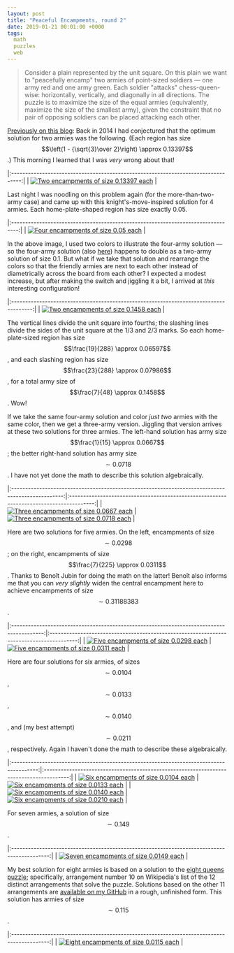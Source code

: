 ```yaml
---
layout: post
title: "Peaceful Encampments, round 2"
date: 2019-01-21 00:01:00 +0000
tags:
  math
  puzzles
  web
---
```


> Consider a plain represented by the unit square. On this plain we want to "peacefully encamp"
> two armies of point-sized soldiers — one army red and one army green. Each soldier "attacks"
> chess-queen-wise: horizontally, vertically, and diagonally in all directions. The puzzle is
> to maximize the size of the equal armies (equivalently, maximize the size of the smallest army),
> given the constraint that no pair of opposing soldiers can be placed attacking each other.

[Previously on this blog](/blog/2019/01/10/happy-mmxix/#i-met-dr.-knuth-a-couple-of-time):
Back in 2014 I had conjectured that the optimum solution for two armies was the following.
(Each region has size $$\left(1 - {\sqrt{3}\over 2}\right) \approx 0.13397$$.) This morning
I learned that I was _very_ wrong about that!

|:---------------------------------------------------------------------------------:|
| [![Two encampments of size 0.13397 each](/blog/images/2019-01-10-1340.png)][1] |

Last night I was noodling on this problem again (for the more-than-two-army case) and came up with
this knight's-move-inspired solution for 4 armies. Each home-plate-shaped region has size
exactly 0.05.

|:--------------------------------------------------------------------------------:|
| [![Four encampments of size 0.05 each](/blog/images/2019-01-21-one-20th.png)][2] |

In the above image, I used two colors to illustrate the four-army solution — so the four-army
solution (also [here][3]) happens to double as a two-army solution of size 0.1. But what if we take that solution and
rearrange the colors so that the friendly armies are next to each other instead of diametrically
across the board from each other? I expected a modest increase, but after making the switch and
jiggling it a bit, I arrived at _this_ interesting configuration!

|:-------------------------------------------------------------------------------------:|
| [![Two encampments of size 0.1458 each](/blog/images/2019-01-21-1458.png)][4] |

The vertical lines divide the unit square into fourths; the slashing lines divide the sides of the unit
square at the 1/3 and 2/3 marks. So each home-plate-sized region has size
$$\frac{19}{288} \approx 0.06597$$,
and each slashing region has size $$\frac{23}{288} \approx 0.07986$$,
for a total army size of $$\frac{7}{48} \approx 0.1458$$. Wow!

If we take the same four-army solution and color _just two_ armies with the same color,
then we get a three-army version. Jiggling that version arrives at these two solutions for
three armies. The left-hand solution has army size $$\frac{1}{15} \approx 0.0667$$; the
better right-hand solution has army size $$\sim 0.0718$$. I have not yet done the math
to describe this solution algebraically.

|:------------------------------------------------------------------------------------------------:|:---------------------------------------------------------------------------------------:|
| [![Three encampments of size 0.0667 each](/blog/images/2019-01-21-three-army-suboptimal.png)][5] | [![Three encampments of size 0.0718 each](/blog/images/2019-01-21-three-armies.png)][6] |

Here are two solutions for five armies. On the left, encampments of size
$$\sim 0.0298$$; on the right, encampments of size
$$\frac{7}{225} \approx 0.0311$$. Thanks to Benoît Jubin for doing the math on
the latter! Benoît also informs me that you can _very slightly_ widen the central
encampment here to achieve encampments of size $$\sim 0.31188383$$.

|:-----------------------------------------------------------------------------------------:|:----------------------------------------------------------------------------------------:|
| [![Five encampments of size 0.0298 each](/blog/images/2019-01-21-five-army-0298.png)][12] | [![Five encampments of size 0.0311 each](/blog/images/2019-01-21-five-army-0311.png)][7] |

Here are four solutions for six armies, of sizes
$$\sim 0.0104$$, $$\sim 0.0133$$, $$\sim 0.0140$$, and (my best attempt) $$\sim 0.0211$$, respectively.
Again I haven't done the math to describe these algebraically.

|:---------------------------------------------------------------------------------------:|:---------------------------------------------------------------------------------------:|
| [![Six encampments of size 0.0104 each](/blog/images/2019-01-21-six-army-0104.png)][8]  | [![Six encampments of size 0.0133 each](/blog/images/2019-01-21-six-army-0133.png)][9]  |
| [![Six encampments of size 0.0140 each](/blog/images/2019-01-21-six-army-0140.png)][10] | [![Six encampments of size 0.0210 each](/blog/images/2019-01-21-six-army-0211.png)][11] |

For seven armies, a solution of size $$\sim 0.149$$.

|:-------------------------------------------------------------------------------------------:|
| [![Seven encampments of size 0.0149 each](/blog/images/2019-01-21-seven-army-0149.png)][13] |

My best solution for eight armies is based on a solution to the [eight queens puzzle](https://en.wikipedia.org/wiki/Eight_queens_puzzle);
specifically, arrangement number 10 on Wikipedia's list of the 12 distinct arrangements that solve the puzzle.
Solutions based on the other 11 arrangements are
[available on my GitHub](https://github.com/Quuxplusone/PeacefulEncampments/tree/eightqueens-solutions)
in a rough, unfinished form. This solution has armies of size $$\sim 0.115$$.

|:-------------------------------------------------------------------------------------------:|
| [![Eight encampments of size 0.0115 each](/blog/images/2019-01-21-eight-army-0115.png)][14] |

[1]: http://club.cc.cmu.edu/~ajo/disseminate/encamp4.html?q=%7B%22v%22%3A%5B%7B%22minInvariant%22%3A0%2C%22maxInvariant%22%3A0.422649730810374%7D%5D%2C%22h%22%3A%5B%7B%22minInvariant%22%3A0%2C%22maxInvariant%22%3A0.42265%7D%5D%2C%22s%22%3A%5B%7B%22minInvariant%22%3A0%2C%22maxInvariant%22%3A1%7D%5D%2C%22b%22%3A%5B%7B%22minInvariant%22%3A-0.2113248654051871177%2C%22maxInvariant%22%3A0.2113248654051871177%7D%5D%7D
[2]: http://club.cc.cmu.edu/~ajo/disseminate/encamp4.html?q=%7B%22v%22%3A%5B%7B%22minInvariant%22%3A0%2C%22maxInvariant%22%3A0.195%7D%2C%7B%22minInvariant%22%3A0.801%2C%22maxInvariant%22%3A1%7D%5D%2C%22h%22%3A%5B%7B%22minInvariant%22%3A0.215%2C%22maxInvariant%22%3A0.809%7D%5D%2C%22s%22%3A%5B%7B%22minInvariant%22%3A0.606%2C%22maxInvariant%22%3A1.416%7D%5D%2C%22b%22%3A%5B%7B%22minInvariant%22%3A-1%2C%22maxInvariant%22%3A-0.391%7D%2C%7B%22minInvariant%22%3A0.394%2C%22maxInvariant%22%3A1%7D%5D%7D
[3]: http://club.cc.cmu.edu/~ajo/disseminate/encamp4.html?q=%7B%22v%22%3A%5B%7B%22minInvariant%22%3A0.2%2C%22maxInvariant%22%3A0.5%2C%22color%22%3A%22green%22%7D%2C%7B%22minInvariant%22%3A0.5%2C%22maxInvariant%22%3A0.8%2C%22color%22%3A%22blue%22%7D%2C%7B%22minInvariant%22%3A0.8%2C%22maxInvariant%22%3A1%2C%22color%22%3A%22red%22%7D%5D%2C%22h%22%3A%5B%7B%22minInvariant%22%3A0%2C%22maxInvariant%22%3A0.20%2C%22color%22%3A%22blue%22%7D%2C%7B%22minInvariant%22%3A0.5%2C%22maxInvariant%22%3A0.8%2C%22color%22%3A%22red%22%7D%2C%7B%22minInvariant%22%3A0.8%2C%22maxInvariant%22%3A1%2C%22color%22%3A%22green%22%7D%5D%2C%22s%22%3A%5B%7B%22minInvariant%22%3A0.6%2C%22maxInvariant%22%3A1%2C%22color%22%3A%22blue%22%7D%2C%7B%22minInvariant%22%3A1%2C%22maxInvariant%22%3A1.4%2C%22color%22%3A%22green%22%7D%2C%7B%22minInvariant%22%3A1.4%2C%22maxInvariant%22%3A1.8%2C%22color%22%3A%22red%22%7D%5D%2C%22b%22%3A%5B%7B%22minInvariant%22%3A-0.8%2C%22maxInvariant%22%3A-0.4%2C%22color%22%3A%22blue%22%7D%2C%7B%22minInvariant%22%3A-0.4%2C%22maxInvariant%22%3A0%2C%22color%22%3A%22red%22%7D%2C%7B%22minInvariant%22%3A0.4%2C%22maxInvariant%22%3A1%2C%22color%22%3A%22green%22%7D%5D%7D
[4]: http://club.cc.cmu.edu/~ajo/disseminate/encamp4.html?q=%7B%22v%22%3A%5B%7B%22minInvariant%22%3A0%2C%22maxInvariant%22%3A0.25%7D%2C%7B%22minInvariant%22%3A0.5%2C%22maxInvariant%22%3A0.75%7D%5D%2C%22h%22%3A%5B%7B%22minInvariant%22%3A0.5%2C%22maxInvariant%22%3A1%7D%5D%2C%22s%22%3A%5B%7B%22minInvariant%22%3A0.667%2C%22maxInvariant%22%3A1%7D%2C%7B%22minInvariant%22%3A1.333%2C%22maxInvariant%22%3A2%7D%5D%2C%22b%22%3A%5B%7B%22minInvariant%22%3A0%2C%22maxInvariant%22%3A1%7D%5D%7D
[5]: http://club.cc.cmu.edu/~ajo/disseminate/encamp4.html?q=%7B%22v%22%3A%5B%7B%22minInvariant%22%3A0%2C%22maxInvariant%22%3A0.23%2C%22color%22%3A%22red%22%7D%2C%7B%22minInvariant%22%3A0.77%2C%22maxInvariant%22%3A1%2C%22color%22%3A%22green%22%7D%5D%2C%22h%22%3A%5B%7B%22minInvariant%22%3A0.172%2C%22maxInvariant%22%3A0.5%2C%22color%22%3A%22green%22%7D%2C%7B%22minInvariant%22%3A0.5%2C%22maxInvariant%22%3A0.828%2C%22color%22%3A%22red%22%7D%5D%2C%22s%22%3A%5B%7B%22minInvariant%22%3A0.568%2C%22maxInvariant%22%3A1%2C%22color%22%3A%22red%22%7D%2C%7B%22minInvariant%22%3A1%2C%22maxInvariant%22%3A1.432%2C%22color%22%3A%22green%22%7D%5D%2C%22b%22%3A%5B%7B%22minInvariant%22%3A-1%2C%22maxInvariant%22%3A-0.368%2C%22color%22%3A%22green%22%7D%2C%7B%22minInvariant%22%3A0.368%2C%22maxInvariant%22%3A1%2C%22color%22%3A%22red%22%7D%5D%7D
[6]: http://club.cc.cmu.edu/~ajo/disseminate/encamp4.html?q=%7B%22v%22%3A%5B%7B%22minInvariant%22%3A0%2C%22maxInvariant%22%3A0.246%2C%22color%22%3A%22red%22%7D%2C%7B%22minInvariant%22%3A0.246%2C%22maxInvariant%22%3A0.566%2C%22color%22%3A%22green%22%7D%5D%2C%22h%22%3A%5B%7B%22minInvariant%22%3A0%2C%22maxInvariant%22%3A0.291%2C%22color%22%3A%22green%22%7D%2C%7B%22minInvariant%22%3A0.53%2C%22maxInvariant%22%3A0.889%2C%22color%22%3A%22red%22%7D%5D%2C%22s%22%3A%5B%7B%22minInvariant%22%3A0%2C%22maxInvariant%22%3A0.699%2C%22color%22%3A%22green%22%7D%2C%7B%22minInvariant%22%3A0.699%2C%22maxInvariant%22%3A1.107%2C%22color%22%3A%22red%22%7D%5D%2C%22b%22%3A%5B%7B%22minInvariant%22%3A-0.441%2C%22maxInvariant%22%3A0%2C%22color%22%3A%22green%22%7D%2C%7B%22minInvariant%22%3A0.345%2C%22maxInvariant%22%3A1%2C%22color%22%3A%22red%22%7D%5D%7D
[7]: http://club.cc.cmu.edu/~ajo/disseminate/encamp4.html?q=%7B%22v%22%3A%5B%7B%22minInvariant%22%3A0.197%2C%22maxInvariant%22%3A0.407%2C%22color%22%3A%22green%22%7D%2C%7B%22minInvariant%22%3A0.407%2C%22maxInvariant%22%3A0.603%2C%22color%22%3A%22magenta%22%7D%2C%7B%22minInvariant%22%3A0.603%2C%22maxInvariant%22%3A0.806%2C%22color%22%3A%22blue%22%7D%2C%7B%22minInvariant%22%3A0.806%2C%22maxInvariant%22%3A1%2C%22color%22%3A%22red%22%7D%5D%2C%22h%22%3A%5B%7B%22minInvariant%22%3A0%2C%22maxInvariant%22%3A0.199%2C%22color%22%3A%22blue%22%7D%2C%7B%22minInvariant%22%3A0.404%2C%22maxInvariant%22%3A0.596%2C%22color%22%3A%22magenta%22%7D%2C%7B%22minInvariant%22%3A0.596%2C%22maxInvariant%22%3A0.805%2C%22color%22%3A%22red%22%7D%2C%7B%22minInvariant%22%3A0.805%2C%22maxInvariant%22%3A1%2C%22color%22%3A%22green%22%7D%5D%2C%22s%22%3A%5B%7B%22minInvariant%22%3A0.609%2C%22maxInvariant%22%3A0.869%2C%22color%22%3A%22blue%22%7D%2C%7B%22minInvariant%22%3A0.869%2C%22maxInvariant%22%3A1.142%2C%22color%22%3A%22magenta%22%7D%2C%7B%22minInvariant%22%3A1.142%2C%22maxInvariant%22%3A1.407%2C%22color%22%3A%22green%22%7D%2C%7B%22minInvariant%22%3A1.407%2C%22maxInvariant%22%3A1.825%2C%22color%22%3A%22red%22%7D%5D%2C%22b%22%3A%5B%7B%22minInvariant%22%3A-0.821%2C%22maxInvariant%22%3A-0.402%2C%22color%22%3A%22blue%22%7D%2C%7B%22minInvariant%22%3A-0.402%2C%22maxInvariant%22%3A-0.138%2C%22color%22%3A%22red%22%7D%2C%7B%22minInvariant%22%3A-0.138%2C%22maxInvariant%22%3A0.138%2C%22color%22%3A%22magenta%22%7D%2C%7B%22minInvariant%22%3A0.402%2C%22maxInvariant%22%3A1%2C%22color%22%3A%22green%22%7D%5D%7D
[8]: http://club.cc.cmu.edu/~ajo/disseminate/encamp4.html?q=%7B%22v%22%3A%5B%7B%22minInvariant%22%3A0%2C%22maxInvariant%22%3A0.141%2C%22color%22%3A%22green%22%7D%2C%7B%22minInvariant%22%3A0.141%2C%22maxInvariant%22%3A0.315%2C%22color%22%3A%22red%22%7D%2C%7B%22minInvariant%22%3A0.315%2C%22maxInvariant%22%3A0.5%2C%22color%22%3A%22blue%22%7D%2C%7B%22minInvariant%22%3A0.5%2C%22maxInvariant%22%3A0.685%2C%22color%22%3A%22magenta%22%7D%2C%7B%22minInvariant%22%3A0.852%2C%22maxInvariant%22%3A1%2C%22color%22%3A%22yellow%22%7D%5D%2C%22h%22%3A%5B%7B%22minInvariant%22%3A0%2C%22maxInvariant%22%3A0.197%2C%22color%22%3A%22magenta%22%7D%2C%7B%22minInvariant%22%3A0.197%2C%22maxInvariant%22%3A0.356%2C%22color%22%3A%22red%22%7D%2C%7B%22minInvariant%22%3A0.356%2C%22maxInvariant%22%3A0.5%2C%22color%22%3A%22green%22%7D%2C%7B%22minInvariant%22%3A0.5%2C%22maxInvariant%22%3A0.644%2C%22color%22%3A%22yellow%22%7D%2C%7B%22minInvariant%22%3A0.778%2C%22maxInvariant%22%3A1%2C%22color%22%3A%22blue%22%7D%5D%2C%22s%22%3A%5B%7B%22minInvariant%22%3A0%2C%22maxInvariant%22%3A0.5%2C%22color%22%3A%22green%22%7D%2C%7B%22minInvariant%22%3A0.5%2C%22maxInvariant%22%3A0.664%2C%22color%22%3A%22red%22%7D%2C%7B%22minInvariant%22%3A0.664%2C%22maxInvariant%22%3A1%2C%22color%22%3A%22magenta%22%7D%2C%7B%22minInvariant%22%3A1%2C%22maxInvariant%22%3A1.337%2C%22color%22%3A%22blue%22%7D%2C%7B%22minInvariant%22%3A1.5%2C%22maxInvariant%22%3A2%2C%22color%22%3A%22yellow%22%7D%5D%2C%22b%22%3A%5B%7B%22minInvariant%22%3A-1%2C%22maxInvariant%22%3A-0.5%2C%22color%22%3A%22magenta%22%7D%2C%7B%22minInvariant%22%3A-0.5%2C%22maxInvariant%22%3A-0.211%2C%22color%22%3A%22yellow%22%7D%2C%7B%22minInvariant%22%3A0%2C%22maxInvariant%22%3A0.211%2C%22color%22%3A%22red%22%7D%2C%7B%22minInvariant%22%3A0.211%2C%22maxInvariant%22%3A0.5%2C%22color%22%3A%22green%22%7D%2C%7B%22minInvariant%22%3A0.5%2C%22maxInvariant%22%3A1%2C%22color%22%3A%22blue%22%7D%5D%7D
[9]: http://club.cc.cmu.edu/~ajo/disseminate/encamp4.html?q=%7B%22v%22%3A%5B%7B%22minInvariant%22%3A0%2C%22maxInvariant%22%3A0.08%2C%22color%22%3A%22green%22%7D%2C%7B%22minInvariant%22%3A0.08%2C%22maxInvariant%22%3A0.164%2C%22color%22%3A%22red%22%7D%2C%7B%22minInvariant%22%3A0.164%2C%22maxInvariant%22%3A0.5%2C%22color%22%3A%22blue%22%7D%2C%7B%22minInvariant%22%3A0.5%2C%22maxInvariant%22%3A0.836%2C%22color%22%3A%22magenta%22%7D%2C%7B%22minInvariant%22%3A0.92%2C%22maxInvariant%22%3A1%2C%22color%22%3A%22yellow%22%7D%5D%2C%22h%22%3A%5B%7B%22minInvariant%22%3A0%2C%22maxInvariant%22%3A0.113%2C%22color%22%3A%22magenta%22%7D%2C%7B%22minInvariant%22%3A0.113%2C%22maxInvariant%22%3A0.32%2C%22color%22%3A%22red%22%7D%2C%7B%22minInvariant%22%3A0.32%2C%22maxInvariant%22%3A0.5%2C%22color%22%3A%22yellow%22%7D%2C%7B%22minInvariant%22%3A0.5%2C%22maxInvariant%22%3A0.68%2C%22color%22%3A%22green%22%7D%2C%7B%22minInvariant%22%3A0.887%2C%22maxInvariant%22%3A1%2C%22color%22%3A%22blue%22%7D%5D%2C%22s%22%3A%5B%7B%22minInvariant%22%3A0%2C%22maxInvariant%22%3A0.41%2C%22color%22%3A%22red%22%7D%2C%7B%22minInvariant%22%3A0.41%2C%22maxInvariant%22%3A0.723%2C%22color%22%3A%22green%22%7D%2C%7B%22minInvariant%22%3A0.723%2C%22maxInvariant%22%3A1%2C%22color%22%3A%22magenta%22%7D%2C%7B%22minInvariant%22%3A1%2C%22maxInvariant%22%3A1.277%2C%22color%22%3A%22blue%22%7D%2C%7B%22minInvariant%22%3A1.277%2C%22maxInvariant%22%3A1.588%2C%22color%22%3A%22yellow%22%7D%5D%2C%22b%22%3A%5B%7B%22minInvariant%22%3A-1%2C%22maxInvariant%22%3A-0.65%2C%22color%22%3A%22magenta%22%7D%2C%7B%22minInvariant%22%3A-0.65%2C%22maxInvariant%22%3A-0.344%2C%22color%22%3A%22yellow%22%7D%2C%7B%22minInvariant%22%3A0%2C%22maxInvariant%22%3A0.344%2C%22color%22%3A%22red%22%7D%2C%7B%22minInvariant%22%3A0.344%2C%22maxInvariant%22%3A0.65%2C%22color%22%3A%22green%22%7D%2C%7B%22minInvariant%22%3A0.65%2C%22maxInvariant%22%3A1%2C%22color%22%3A%22blue%22%7D%5D%7D
[10]: http://club.cc.cmu.edu/~ajo/disseminate/encamp4.html?q=%7B%22v%22%3A%5B%7B%22minInvariant%22%3A0%2C%22maxInvariant%22%3A0.117%2C%22color%22%3A%22red%22%7D%2C%7B%22minInvariant%22%3A0.117%2C%22maxInvariant%22%3A0.259%2C%22color%22%3A%22green%22%7D%2C%7B%22minInvariant%22%3A0.259%2C%22maxInvariant%22%3A0.409%2C%22color%22%3A%22blue%22%7D%2C%7B%22minInvariant%22%3A0.409%2C%22maxInvariant%22%3A0.612%2C%22color%22%3A%22magenta%22%7D%2C%7B%22minInvariant%22%3A0.731%2C%22maxInvariant%22%3A0.906%2C%22color%22%3A%22yellow%22%7D%5D%2C%22h%22%3A%5B%7B%22minInvariant%22%3A0%2C%22maxInvariant%22%3A0.165%2C%22color%22%3A%22red%22%7D%2C%7B%22minInvariant%22%3A0.165%2C%22maxInvariant%22%3A0.284%2C%22color%22%3A%22magenta%22%7D%2C%7B%22minInvariant%22%3A0.284%2C%22maxInvariant%22%3A0.401%2C%22color%22%3A%22green%22%7D%2C%7B%22minInvariant%22%3A0.401%2C%22maxInvariant%22%3A0.577%2C%22color%22%3A%22yellow%22%7D%2C%7B%22minInvariant%22%3A0.577%2C%22maxInvariant%22%3A0.715%2C%22color%22%3A%22blue%22%7D%5D%2C%22s%22%3A%5B%7B%22minInvariant%22%3A0%2C%22maxInvariant%22%3A0.354%2C%22color%22%3A%22red%22%7D%2C%7B%22minInvariant%22%3A0.354%2C%22maxInvariant%22%3A0.626%2C%22color%22%3A%22green%22%7D%2C%7B%22minInvariant%22%3A0.626%2C%22maxInvariant%22%3A0.883%2C%22color%22%3A%22magenta%22%7D%2C%7B%22minInvariant%22%3A0.883%2C%22maxInvariant%22%3A1.114%2C%22color%22%3A%22blue%22%7D%2C%7B%22minInvariant%22%3A1.114%2C%22maxInvariant%22%3A1.506%2C%22color%22%3A%22yellow%22%7D%5D%2C%22b%22%3A%5B%7B%22minInvariant%22%3A-1%2C%22maxInvariant%22%3A-0.337%2C%22color%22%3A%22yellow%22%7D%2C%7B%22minInvariant%22%3A-0.337%2C%22maxInvariant%22%3A-0.198%2C%22color%22%3A%22magenta%22%7D%2C%7B%22minInvariant%22%3A-0.049%2C%22maxInvariant%22%3A0.088%2C%22color%22%3A%22red%22%7D%2C%7B%22minInvariant%22%3A0.088%2C%22maxInvariant%22%3A0.273%2C%22color%22%3A%22green%22%7D%2C%7B%22minInvariant%22%3A0.273%2C%22maxInvariant%22%3A1%2C%22color%22%3A%22blue%22%7D%5D%7D
[11]: http://club.cc.cmu.edu/~ajo/disseminate/encamp4.html?q=%7B%22v%22%3A%5B%7B%22minInvariant%22%3A0%2C%22maxInvariant%22%3A0.183%2C%22color%22%3A%22red%22%7D%2C%7B%22minInvariant%22%3A0.183%2C%22maxInvariant%22%3A0.331%2C%22color%22%3A%22green%22%7D%2C%7B%22minInvariant%22%3A0.331%2C%22maxInvariant%22%3A0.5%2C%22color%22%3A%22blue%22%7D%2C%7B%22minInvariant%22%3A0.5%2C%22maxInvariant%22%3A0.669%2C%22color%22%3A%22magenta%22%7D%2C%7B%22minInvariant%22%3A0.669%2C%22maxInvariant%22%3A0.821%2C%22color%22%3A%22yellow%22%7D%5D%2C%22h%22%3A%5B%7B%22minInvariant%22%3A0%2C%22maxInvariant%22%3A0.153%2C%22color%22%3A%22magenta%22%7D%2C%7B%22minInvariant%22%3A0.153%2C%22maxInvariant%22%3A0.294%2C%22color%22%3A%22red%22%7D%2C%7B%22minInvariant%22%3A0.294%2C%22maxInvariant%22%3A0.5%2C%22color%22%3A%22yellow%22%7D%2C%7B%22minInvariant%22%3A0.5%2C%22maxInvariant%22%3A0.705%2C%22color%22%3A%22green%22%7D%2C%7B%22minInvariant%22%3A0.85%2C%22maxInvariant%22%3A1%2C%22color%22%3A%22blue%22%7D%5D%2C%22s%22%3A%5B%7B%22minInvariant%22%3A0%2C%22maxInvariant%22%3A0.5%2C%22color%22%3A%22red%22%7D%2C%7B%22minInvariant%22%3A0.5%2C%22maxInvariant%22%3A0.766%2C%22color%22%3A%22magenta%22%7D%2C%7B%22minInvariant%22%3A0.766%2C%22maxInvariant%22%3A1%2C%22color%22%3A%22green%22%7D%2C%7B%22minInvariant%22%3A1%2C%22maxInvariant%22%3A1.233%2C%22color%22%3A%22yellow%22%7D%2C%7B%22minInvariant%22%3A1.233%2C%22maxInvariant%22%3A1.5%2C%22color%22%3A%22blue%22%7D%5D%2C%22b%22%3A%5B%7B%22minInvariant%22%3A-1%2C%22maxInvariant%22%3A-0.426%2C%22color%22%3A%22magenta%22%7D%2C%7B%22minInvariant%22%3A-0.426%2C%22maxInvariant%22%3A-0.202%2C%22color%22%3A%22yellow%22%7D%2C%7B%22minInvariant%22%3A0%2C%22maxInvariant%22%3A0.202%2C%22color%22%3A%22red%22%7D%2C%7B%22minInvariant%22%3A0.202%2C%22maxInvariant%22%3A0.426%2C%22color%22%3A%22green%22%7D%2C%7B%22minInvariant%22%3A0.426%2C%22maxInvariant%22%3A1%2C%22color%22%3A%22blue%22%7D%5D%7D
[12]: https://quuxplusone.github.io/PeacefulEncampments/encamp4.html?q=%7B%22v%22%3A%5B%7B%22minInvariant%22%3A0%2C%22maxInvariant%22%3A0.167%2C%22color%22%3A%22red%22%7D%2C%7B%22minInvariant%22%3A0.167%2C%22maxInvariant%22%3A0.317%2C%22color%22%3A%22green%22%7D%2C%7B%22minInvariant%22%3A0.317%2C%22maxInvariant%22%3A0.589%2C%22color%22%3A%22blue%22%7D%2C%7B%22minInvariant%22%3A0.589%2C%22maxInvariant%22%3A0.84%2C%22color%22%3A%22magenta%22%7D%5D%2C%22h%22%3A%5B%7B%22minInvariant%22%3A0%2C%22maxInvariant%22%3A0.154%2C%22color%22%3A%22blue%22%7D%2C%7B%22minInvariant%22%3A0.395%2C%22maxInvariant%22%3A0.640333319425583%2C%22color%22%3A%22green%22%7D%2C%7B%22minInvariant%22%3A0.640333319425583%2C%22maxInvariant%22%3A0.797%2C%22color%22%3A%22magenta%22%7D%2C%7B%22minInvariant%22%3A0.797%2C%22maxInvariant%22%3A1%2C%22color%22%3A%22red%22%7D%5D%2C%22s%22%3A%5B%7B%22minInvariant%22%3A0%2C%22maxInvariant%22%3A0.608%2C%22color%22%3A%22blue%22%7D%2C%7B%22minInvariant%22%3A0.608%2C%22maxInvariant%22%3A0.86%2C%22color%22%3A%22green%22%7D%2C%7B%22minInvariant%22%3A0.86%2C%22maxInvariant%22%3A1.102%2C%22color%22%3A%22red%22%7D%2C%7B%22minInvariant%22%3A1.343%2C%22maxInvariant%22%3A1.98%2C%22color%22%3A%22magenta%22%7D%5D%2C%22b%22%3A%5B%7B%22minInvariant%22%3A-0.5%2C%22maxInvariant%22%3A-0.183%2C%22color%22%3A%22blue%22%7D%2C%7B%22minInvariant%22%3A-0.183%2C%22maxInvariant%22%3A0.127%2C%22color%22%3A%22magenta%22%7D%2C%7B%22minInvariant%22%3A0.127%2C%22maxInvariant%22%3A0.536%2C%22color%22%3A%22green%22%7D%2C%7B%22minInvariant%22%3A0.536%2C%22maxInvariant%22%3A1%2C%22color%22%3A%22red%22%7D%5D%7D
[13]: https://quuxplusone.github.io/PeacefulEncampments/encamp4.html?q=%7B%22v%22%3A%5B%7B%22minInvariant%22%3A0.157%2C%22maxInvariant%22%3A0.303%2C%22color%22%3A%22red%22%7D%2C%7B%22minInvariant%22%3A0.303%2C%22maxInvariant%22%3A0.437%2C%22color%22%3A%22green%22%7D%2C%7B%22minInvariant%22%3A0.437%2C%22maxInvariant%22%3A0.573%2C%22color%22%3A%22blue%22%7D%2C%7B%22minInvariant%22%3A0.573%2C%22maxInvariant%22%3A0.723%2C%22color%22%3A%22magenta%22%7D%2C%7B%22minInvariant%22%3A0.723%2C%22maxInvariant%22%3A0.852%2C%22color%22%3A%22yellow%22%7D%2C%7B%22minInvariant%22%3A0.852%2C%22maxInvariant%22%3A1%2C%22color%22%3A%22cyan%22%7D%5D%2C%22h%22%3A%5B%7B%22minInvariant%22%3A0.12%2C%22maxInvariant%22%3A0.238%2C%22color%22%3A%22magenta%22%7D%2C%7B%22minInvariant%22%3A0.238%2C%22maxInvariant%22%3A0.418%2C%22color%22%3A%22red%22%7D%2C%7B%22minInvariant%22%3A0.418%2C%22maxInvariant%22%3A0.57%2C%22color%22%3A%22yellow%22%7D%2C%7B%22minInvariant%22%3A0.57%2C%22maxInvariant%22%3A0.705%2C%22color%22%3A%22green%22%7D%2C%7B%22minInvariant%22%3A0.705%2C%22maxInvariant%22%3A0.868%2C%22color%22%3A%22cyan%22%7D%2C%7B%22minInvariant%22%3A0.868%2C%22maxInvariant%22%3A1%2C%22color%22%3A%22blue%22%7D%5D%2C%22s%22%3A%5B%7B%22minInvariant%22%3A0.339%2C%22maxInvariant%22%3A0.701%2C%22color%22%3A%22red%22%7D%2C%7B%22minInvariant%22%3A0.701%2C%22maxInvariant%22%3A0.914%2C%22color%22%3A%22magenta%22%7D%2C%7B%22minInvariant%22%3A0.914%2C%22maxInvariant%22%3A1.147%2C%22color%22%3A%22green%22%7D%2C%7B%22minInvariant%22%3A1.147%2C%22maxInvariant%22%3A1.362%2C%22color%22%3A%22yellow%22%7D%2C%7B%22minInvariant%22%3A1.362%2C%22maxInvariant%22%3A1.57%2C%22color%22%3A%22blue%22%7D%2C%7B%22minInvariant%22%3A1.57%2C%22maxInvariant%22%3A2%2C%22color%22%3A%22cyan%22%7D%5D%2C%22b%22%3A%5B%7B%22minInvariant%22%3A-1%2C%22maxInvariant%22%3A-0.392%2C%22color%22%3A%22magenta%22%7D%2C%7B%22minInvariant%22%3A-0.392%2C%22maxInvariant%22%3A-0.21400000000000002%2C%22color%22%3A%22yellow%22%7D%2C%7B%22minInvariant%22%3A-0.21400000000000002%2C%22maxInvariant%22%3A-0.092%2C%22color%22%3A%22cyan%22%7D%2C%7B%22minInvariant%22%3A0.059000000000000025%2C%22maxInvariant%22%3A0.17699999999999996%2C%22color%22%3A%22red%22%7D%2C%7B%22minInvariant%22%3A0.17699999999999996%2C%22maxInvariant%22%3A0.3489999999999999%2C%22color%22%3A%22green%22%7D%2C%7B%22minInvariant%22%3A0.3489999999999999%2C%22maxInvariant%22%3A1%2C%22color%22%3A%22blue%22%7D%5D%7D
[14]: https://quuxplusone.github.io/PeacefulEncampments/encamp4.html?q=%7B%22h%22%3A%20%5B%7B%22minInvariant%22%3A%200%2C%20%22color%22%3A%20%22yellow%22%2C%20%22maxInvariant%22%3A%200.093%7D%2C%20%7B%22minInvariant%22%3A%200.093%2C%20%22color%22%3A%20%22green%22%2C%20%22maxInvariant%22%3A%200.218%7D%2C%20%7B%22minInvariant%22%3A%200.218%2C%20%22color%22%3A%20%22orange%22%2C%20%22maxInvariant%22%3A%200.391%7D%2C%20%7B%22minInvariant%22%3A%200.391%2C%20%22color%22%3A%20%22red%22%2C%20%22maxInvariant%22%3A%200.488%7D%2C%20%7B%22minInvariant%22%3A%200.488%2C%20%22color%22%3A%20%22cyan%22%2C%20%22maxInvariant%22%3A%200.605%7D%2C%20%7B%22minInvariant%22%3A%200.751%2C%20%22color%22%3A%20%22magenta%22%2C%20%22maxInvariant%22%3A%200.885%7D%2C%20%7B%22minInvariant%22%3A%200.885%2C%20%22color%22%3A%20%22blue%22%2C%20%22maxInvariant%22%3A%201%7D%5D%2C%20%22s%22%3A%20%5B%7B%22minInvariant%22%3A%200%2C%20%22color%22%3A%20%22green%22%2C%20%22maxInvariant%22%3A%200.436%7D%2C%20%7B%22minInvariant%22%3A%200.436%2C%20%22color%22%3A%20%22red%22%2C%20%22maxInvariant%22%3A%200.652%7D%2C%20%7B%22minInvariant%22%3A%200.652%2C%20%22color%22%3A%20%22yellow%22%2C%20%22maxInvariant%22%3A%200.893%7D%2C%20%7B%22minInvariant%22%3A%200.893%2C%20%22color%22%3A%20%22cyan%22%2C%20%22maxInvariant%22%3A%201.082%7D%2C%20%7B%22minInvariant%22%3A%201.082%2C%20%22color%22%3A%20%22orange%22%2C%20%22maxInvariant%22%3A%201.228%7D%2C%20%7B%22minInvariant%22%3A%201.228%2C%20%22color%22%3A%20%22blue%22%2C%20%22maxInvariant%22%3A%201.361%7D%2C%20%7B%22minInvariant%22%3A%201.361%2C%20%22color%22%3A%20%22magenta%22%2C%20%22maxInvariant%22%3A%201.556%7D%5D%2C%20%22b%22%3A%20%5B%7B%22minInvariant%22%3A%20-1%2C%20%22color%22%3A%20%22yellow%22%2C%20%22maxInvariant%22%3A%20-0.622%7D%2C%20%7B%22minInvariant%22%3A%20-0.622%2C%20%22color%22%3A%20%22orange%22%2C%20%22maxInvariant%22%3A%20-0.407%7D%2C%20%7B%22minInvariant%22%3A%20-0.185%2C%20%22color%22%3A%20%22green%22%2C%20%22maxInvariant%22%3A%20-0.004%7D%2C%20%7B%22minInvariant%22%3A%20-0.004%2C%20%22color%22%3A%20%22cyan%22%2C%20%22maxInvariant%22%3A%200.15%7D%2C%20%7B%22minInvariant%22%3A%200.15%2C%20%22color%22%3A%20%22magenta%22%2C%20%22maxInvariant%22%3A%200.3%7D%2C%20%7B%22minInvariant%22%3A%200.3%2C%20%22color%22%3A%20%22red%22%2C%20%22maxInvariant%22%3A%200.487%7D%2C%20%7B%22minInvariant%22%3A%200.487%2C%20%22color%22%3A%20%22blue%22%2C%20%22maxInvariant%22%3A%201%7D%5D%2C%20%22v%22%3A%20%5B%7B%22minInvariant%22%3A%200%2C%20%22color%22%3A%20%22red%22%2C%20%22maxInvariant%22%3A%200.145%7D%2C%20%7B%22minInvariant%22%3A%200.145%2C%20%22color%22%3A%20%22green%22%2C%20%22maxInvariant%22%3A%200.274%7D%2C%20%7B%22minInvariant%22%3A%200.274%2C%20%22color%22%3A%20%22blue%22%2C%20%22maxInvariant%22%3A%200.403%7D%2C%20%7B%22minInvariant%22%3A%200.403%2C%20%22color%22%3A%20%22cyan%22%2C%20%22maxInvariant%22%3A%200.542%7D%2C%20%7B%22minInvariant%22%3A%200.542%2C%20%22color%22%3A%20%22magenta%22%2C%20%22maxInvariant%22%3A%200.67%7D%2C%20%7B%22minInvariant%22%3A%200.67%2C%20%22color%22%3A%20%22yellow%22%2C%20%22maxInvariant%22%3A%200.805%7D%2C%20%7B%22minInvariant%22%3A%200.805%2C%20%22color%22%3A%20%22orange%22%2C%20%22maxInvariant%22%3A%200.915%7D%5D%7D
